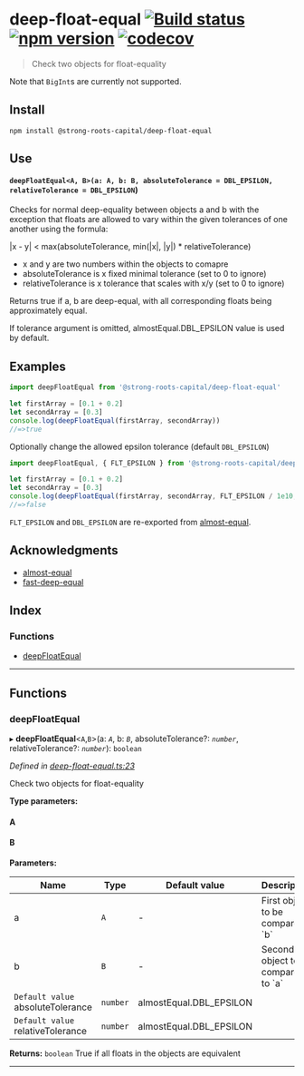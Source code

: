 
deep-float-equal [![Build status](https://travis-ci.org/strong-roots-capital/deep-float-equal.svg?branch=master)](https://travis-ci.org/strong-roots-capital/deep-float-equal) [![npm version](https://img.shields.io/npm/v/@strong-roots-capital/deep-float-equal.svg)](https://npmjs.org/package/@strong-roots-capital/deep-float-equal) [![codecov](https://codecov.io/gh/strong-roots-capital/deep-float-equal/branch/master/graph/badge.svg)](https://codecov.io/gh/strong-roots-capital/deep-float-equal)
===============================================================================================================================================================================================================================================================================================================================================================================================================================================================================================================

> Check two objects for float-equality

Note that `BigInt`s are currently not supported.

Install
-------

```shell
npm install @strong-roots-capital/deep-float-equal
```

Use
---

#### `deepFloatEqual<A, B>(a: A, b: B, absoluteTolerance = DBL_EPSILON, relativeTolerance = DBL_EPSILON`)

Checks for normal deep-equality between objects a and b with the exception that floats are allowed to vary within the given tolerances of one another using the formula:

\|x - y\| < max(absoluteTolerance, min(\|x\|, \|y\|) \* relativeTolerance)

*   x and y are two numbers within the objects to comapre
*   absoluteTolerance is x fixed minimal tolerance (set to 0 to ignore)
*   relativeTolerance is x tolerance that scales with x/y (set to 0 to ignore)

Returns true if a, b are deep-equal, with all corresponding floats being approximately equal.

If tolerance argument is omitted, almostEqual.DBL\_EPSILON value is used by default.

Examples
--------

```typescript
import deepFloatEqual from '@strong-roots-capital/deep-float-equal'

let firstArray = [0.1 + 0.2]
let secondArray = [0.3]
console.log(deepFloatEqual(firstArray, secondArray))
//=>true
```

Optionally change the allowed epsilon tolerance (default `DBL_EPSILON`)

```typescript
import deepFloatEqual, { FLT_EPSILON } from '@strong-roots-capital/deep-float-equal'

let firstArray = [0.1 + 0.2]
let secondArray = [0.3]
console.log(deepFloatEqual(firstArray, secondArray, FLT_EPSILON / 1e10, FLT_EPSILON / 1e10))
//=>false
```

`FLT_EPSILON` and `DBL_EPSILON` are re-exported from [almost-equal](https://github.com/scijs/almost-equal).

Acknowledgments
---------------

*   [almost-equal](https://github.com/scijs/almost-equal)
*   [fast-deep-equal](https://github.com/epoberezkin/fast-deep-equal)

## Index

### Functions

* [deepFloatEqual](#deepfloatequal)

---

## Functions

<a id="deepfloatequal"></a>

###  deepFloatEqual

▸ **deepFloatEqual**<`A`,`B`>(a: *`A`*, b: *`B`*, absoluteTolerance?: *`number`*, relativeTolerance?: *`number`*): `boolean`

*Defined in [deep-float-equal.ts:23](https://github.com/strong-roots-capital/deep-float-equal/blob/5e7155f/src/deep-float-equal.ts#L23)*

Check two objects for float-equality

**Type parameters:**

#### A 
#### B 
**Parameters:**

| Name | Type | Default value | Description |
| ------ | ------ | ------ | ------ |
| a | `A` | - |  First object to be compared \`b\` |
| b | `B` | - |  Second object to be compared to \`a\` |
| `Default value` absoluteTolerance | `number` |  almostEqual.DBL_EPSILON |
| `Default value` relativeTolerance | `number` |  almostEqual.DBL_EPSILON |

**Returns:** `boolean`
True if all floats in the objects are equivalent

___

